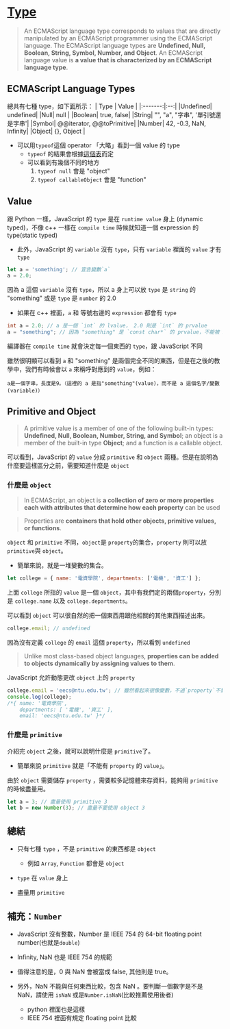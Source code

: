 # [Type](https://www.ecma-international.org/ecma-262/#sec-ecmascript-language-types)

> An ECMAScript language type corresponds to values that are directly manipulated by an ECMAScript programmer using the ECMAScript language. The ECMAScript language types are **Undefined, Null, Boolean, String, Symbol, Number, and Object**. An ECMAScript language value is **a value that is characterized by an ECMAScript language type**.

## ECMAScript Language Types

總共有七種 type，如下面所示：
| Type | Value |
|:-------:|:--:|
|Undefined| undefined|
|Null| null |
|Boolean| true, false|
|String| "", "a", "字串", '單引號還是字串'|
|Symbol| @@iterator, @@toPrimitive|
|Number| 42, -0.3, NaN, Infinity|
|Object| {}, Object |

- 可以用`typeof`這個 operator 「大略」看到一個 value 的 type
  - `typeof` 的結果會根據[這個表](https://www.ecma-international.org/ecma-262/#table-35)而定
  - 可以看到有幾個不同的地方
    1. `typeof null` 會是 "object"
    2. `typeof callableObject` 會是 "function"

## Value

跟 Python 一樣，JavaScript 的 `type` 是在 `runtime value` 身上 (dynamic typed)，不像 c++ 一樣在 `compile time` 時候就知道一個 expression 的 type(static typed)

- 此外，JavaScript 的 `variable` 沒有 `type`，只有 `variable` 裡面的 `value` 才有 `type`

```javascript
let a = 'something'; // 宣告變數`a`
a = 2.0;
```

因為 a 這個 `variable` 沒有 `type`，所以 a 身上可以放 `type` 是 `string` 的 "something" 或是 `type` 是 `number` 的 2.0

- 如果在 c++ 裡面，`a` 和 等號右邊的 `expression` 都會有 `type`

```cpp
int a = 2.0; // a 是一個 `int` 的 lvalue， 2.0 則是 `int` 的 prvalue
a = "something"; // 因為 "something" 是 `const char*` 的 prvalue，不能被 implicit convert 成 `int`，所以會有 compile error
```

編譯器在 `compile time` 就會決定每一個東西的 `type`，跟 JavaScript 不同

雖然很明顯可以看到 `a` 和 "something" 是兩個完全不同的東西，但是在之後的教學中，我們有時候會以 `a` 來稱呼對應到的 `value`，例如：

```
a是一個字串，長度是9。（這裡的 a 是指"something"(value)，而不是 a 這個名字/變數(variable)）
```

## Primitive and Object

> A primitive value is a member of one of the following built-in types: **Undefined, Null, Boolean, Number, String, and Symbol**; an object is a member of the built-in type **Object**; and a function is a callable object.

可以看到，JavaScript 的 `value` 分成 `primitive` 和 `object` 兩種。但是在說明為什麼要這樣區分之前，需要知道什麼是 `object`

### 什麼是 `object`

> In ECMAScript, an object is **a collection of zero or more properties each with attributes that determine how each property** can be used

> Properties are **containers that hold other objects, primitive values, or functions**.

`object` 和 `primitive` 不同，`object`是 `property`的集合，`property` 則可以放 `primitive`與 `object`。

- 簡單來說，就是一堆變數的集合。

```javascript
let college = { name: '電資學院', departments: ['電機', '資工'] };
```

上面 `college` 所指的 `value` 是一個 `object`，其中有我們定的兩個`property`，分別是 `college.name` 以及 `college.departments`。

可以看到 `object` 可以很自然的把一個東西用跟他相關的其他東西描述出來。

```javascript
college.email; // undefined
```

因為沒有定義 `college` 的 `email` 這個 `property`，所以看到 `undefined`

> Unlike most class-based object languages, **properties can be added to objects dynamically by assigning values to them**.

JavaScript 允許動態更改 `object` 上的 `property`

```javascript
college.email = 'eecs@ntu.edu.tw'; // 雖然看起來很像變數，不過`property`不需要宣告
console.log(college);
/*{ name: '電資學院',
    departments: [ '電機', '資工' ],
    email: 'eecs@ntu.edu.tw' }*/
```

### 什麼是 `primitive`

介紹完 `object` 之後，就可以說明什麼是 `primitive`了。

- 簡單來說 `primitive` 就是「不能有 `property` 的 `value`」。

由於 `object` 需要儲存 `property` ，需要較多記憶體來存資料，能夠用 `primitive` 的時候盡量用。

```javascript
let a = 3; // 盡量使用 primitive 3
let b = new Number(3); // 盡量不要使用 object 3
```

## 總結

- 只有七種 `type` ，不是 `primitive` 的東西都是 `object`

  - 例如 `Array`, `Function` 都會是 `object`

- `type` 在 `value` 身上

- 盡量用 `primitive`

## 補充：`Number`

- JavaScript 沒有整數，Number 是 IEEE 754 的 64-bit floating point number(也就是`double`)

- Infinity, NaN 也是 IEEE 754 的規範

- 值得注意的是，0 與 NaN 會被當成 false, 其他則是 true。

- 另外，NaN 不能與任何東西比較，包含 NaN 。要判斷一個數字是不是 NaN，請使用 `isNaN` 或是`Number.isNaN`(比較推薦使用後者)
  - python 裡面也是這樣
  - IEEE 754 裡面有規定 floating point 比較
